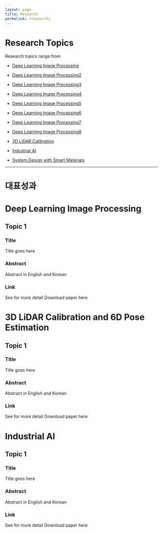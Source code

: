 ```yaml
---
layout: page
title: Research
permalink: /research/
---
```


# Research Topics

Research topics range from 
* [Deep Learning Image Processing](/researchImage)
* [Deep Learning Image Processing2](/researchImage.md)
* [Deep Learning Image Processing3](/docs/researchImage.md)
* [Deep Learning Image Processing4](/docs/researchImage)
* [Deep Learning Image Processing5](researchImage.md)
* [Deep Learning Image Processing6](researchImage)

* [Deep Learning Image Processing7](/researchImage2.md)
* [Deep Learning Image Processing8](/researchImage2)

* [3D LiDAR Calibration](/researchLidar)
* [Industrial AI](/researchAI)
* [System Design with Smart Materials](/researchSM)


***
# 대표성과
# Deep Learning Image Processing

## Topic 1
### Title
Title goes here
### Abstract
Abstract in English and Korean

### Link
See for more detail
Download paper here


# 3D LiDAR Calibration and 6D Pose Estimation

## Topic 1
### Title
Title goes here
### Abstract
Abstract in English and Korean

### Link
See for more detail
Download paper here


# Industrial AI
## Topic 1
### Title
Title goes here
### Abstract
Abstract in English and Korean

### Link
See for more detail
Download paper here
